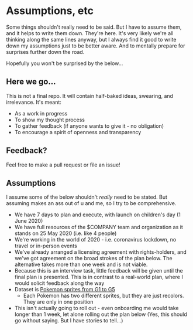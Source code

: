 # Assumptions, etc

Some things shouldn't really need to be said. But I have to assume them, and it helps to write them down. They're here. It's very likely we're all thinking along the same lines anyway, but I always find it good to write down my assumptions just to be better aware. And to mentally prepare for surprises further down the road.

Hopefully you won't be surprised by the below...

## Here we go...

This is not a final repo. It will contain half-baked ideas, swearing, and irrelevance. It's meant:

* As a work in progress
* To show my thought process
* To gather feedback (if anyone wants to give it - no obligation)
* To encourage a spirit of openness and transparency

## Feedback?

Feel free to make a pull request or file an issue!

## Assumptions

I assume some of the below shouldn't *really* need to be stated. But assuming makes an ass out of u and me, so I try to be comprehensive.

* We have 7 days to plan and execute, with launch on children's day (1 June 2020)
* We have full resources of the $COMPANY team and organization as it stands on 25 May 2020 (i.e. like 4 people)
* We're working in the world of 2020 - i.e. coronavirus lockdown, no travel or in-person events
* We've already arranged a licensing agreement with rights-holders, and we've got agreement on the broad strokes of the plan below. The alternative takes more than one week and is not viable.
* Because this is an interview task, little feedback will be given until the final plan is presented. This is in contrast to a real-world plan, where I would solicit feedback along the way
* Dataset is [Pokemon sprites from G1 to G5](https://veekun.com/dex/downloads)
  * Each Pokemon has two different sprites, but they are just recolors. They are only in one position
* This isn't actually going to roll out - even onboarding me would take longer than 1 week, let alone rolling out the plan below (Yes, this should go without saying. But I have stories to tell...)

